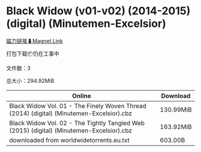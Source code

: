 # Black Widow (v01-v02) (2014-2015) (digital) (Minutemen-Excelsior)

[磁力链接⬇Magnet Link](magnet:?xt=urn:btih:dfd08f4fcf28a7f2828bf404f98740e9e1899067&dn=Black%20Widow%20%28v01-v02%29%20%282014-2015%29%20%28digital%29%20%28Minutemen-Excelsior%29)

打包下载📦仍在工事中

文件数：3

总大小：294.92MiB

Online | Download
--- | ---
Black Widow Vol. 01 - The Finely Woven Thread (2014) (digital) (Minutemen-Excelsior).cbz | 130.99MiB
Black Widow Vol. 02 - The Tightly Tangled Web (2015) (digital) (Minutemen-Excelsior).cbz | 163.92MiB
downloaded from worldwidetorrents.eu.txt | 603.00B